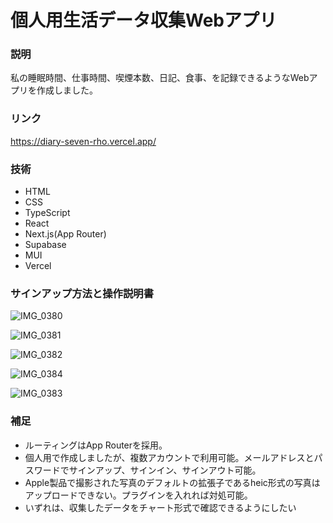 # 個人用生活データ収集Webアプリ

### 説明

私の睡眠時間、仕事時間、喫煙本数、日記、食事、を記録できるようなWebアプリを作成しました。

### リンク

https://diary-seven-rho.vercel.app/

### 技術
- HTML
- CSS
- TypeScript
- React
- Next.js(App Router)
- Supabase
- MUI
- Vercel

### サインアップ方法と操作説明書

![IMG_0380](https://github.com/k4Z5h2Y6/diary/assets/139014943/0f7405a2-0719-4b85-ae60-070c1687d554)

![IMG_0381](https://github.com/k4Z5h2Y6/diary/assets/139014943/9eb823be-8342-453c-8cbd-56522f1da979)

![IMG_0382](https://github.com/k4Z5h2Y6/diary/assets/139014943/766977bd-013d-401c-aa19-22cd1701cbfb)

![IMG_0384](https://github.com/k4Z5h2Y6/diary/assets/139014943/c44f906c-d76b-4d9e-a6b2-42f5e17ca239)

![IMG_0383](https://github.com/k4Z5h2Y6/diary/assets/139014943/d2a376e3-7c79-48bc-bbc2-2731c42cc7d3)

### 補足
- ルーティングはApp Routerを採用。
- 個人用で作成しましたが、複数アカウントで利用可能。メールアドレスとパスワードでサインアップ、サインイン、サインアウト可能。
- Apple製品で撮影された写真のデフォルトの拡張子であるheic形式の写真はアップロードできない。プラグインを入れれば対処可能。
- いずれは、収集したデータをチャート形式で確認できるようにしたい
